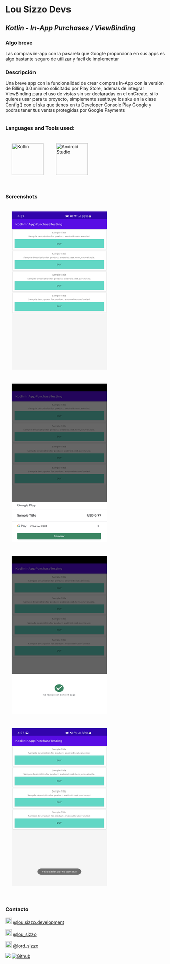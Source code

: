 # Lou Sizzo Devs
## _Kotlin - In-App Purchases / ViewBinding_
### Algo breve
Las compras in-app con la pasarela que Google proporciona en sus apps es algo bastante seguro de utilizar y facil de implementar

### Descripción

Una breve app con la funcionalidad de crear compras In-App con la versión de Billing 3.0 minimo solicitado por Play Store, ademas
de integrar ViewBinding para el uso de vistas sin ser declaradas en el onCreate, si lo quieres usar para tu proyecto, simplemente sustituye los sku en 
la clase Config() con el sku que tienes en tu Developer Console Play Google y podras tener tus ventas protegidas por Google Payments

# 
### Languages and Tools used:

<img src="https://miro.medium.com/max/360/1*e3UJ-N8TPw8zGUn9cYzaJg.png" width="100" height="100" title="Kotlin" style="padding:20px;"><img src="https://upload.wikimedia.org/wikipedia/commons/thumb/e/e3/Android_Studio_Icon_%282014-2019%29.svg/1200px-Android_Studio_Icon_%282014-2019%29.svg.png" width="100" height="100"  title="Android Studio" style="padding:20px;">


#
### Screenshots
<img src="https://github.com/lordsizzo/Android_KotlinInAppPurchaseTesting/blob/master/Screenshot_20220120-165715_KotlinInAppPurchaseTesting.jpg" width="300" height="500" style="padding:20px;">
<img src="https://github.com/lordsizzo/Android_KotlinInAppPurchaseTesting/blob/master/Screenshot_20220120-165721_Google%20Play%20Store.jpg" width="300" height="500" style="padding:20px;">
<img src="https://github.com/lordsizzo/Android_KotlinInAppPurchaseTesting/blob/master/Screenshot_20220120-165726_Google%20Play%20Store.jpg" width="300" height="500" style="padding:20px;">
<img src="https://github.com/lordsizzo/Android_KotlinInAppPurchaseTesting/blob/master/Screenshot_20220120-165731_KotlinInAppPurchaseTesting.jpg" width="300" height="500" style="padding:20px;">

# 
### Contacto

<img src="https://www.pinclipart.com/picdir/big/150-1504080_facebook-white-facebook-white-icon-png-2018-clipart.png" width="20" height="20"  title="Facebook"> [@lou.sizzo.development](https://www.facebook.com/lou.sizzo.development "@lou.sizzo.development")

<img src="https://toppng.com/public/uploads/thumbnail/subscribe-to-our-mailing-list-icono-de-instagram-en-blanco-11562863465psekvjyxmv.png" width="20" height="20"  title="Instragram"> [@lou_sizzo](http://instagram.com/lou_sizzo "@lou_sizzo")

<img src="https://www.pikpng.com/pngl/b/31-313145_twitter-png-white-white-twitter-logo-no-background.png" width="20" height="20"  title="Twitter"> [@lord_sizzo](https://twitter.com/lord_sizzo "@lord_sizzo")

![](https://visitor-badge.laobi.icu/badge?page_id=lordsizzo.Android_KotlinInAppPurchaseTesting)
[![Github](https://img.shields.io/github/followers/lordsizzo?label=Follow&style=social)](https://github.com/lordsizzo)


